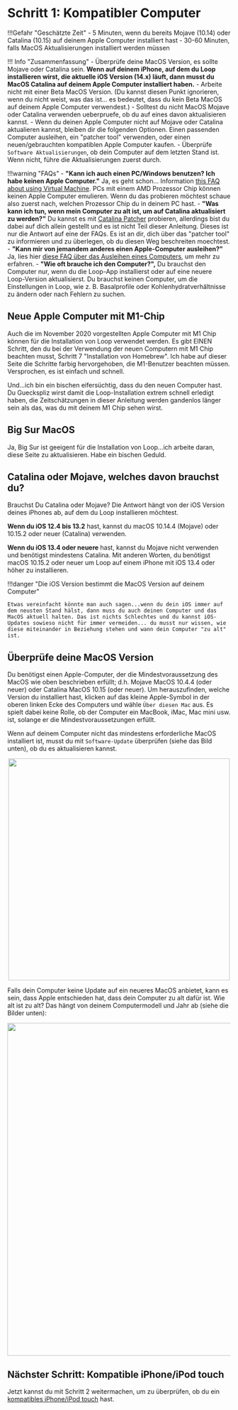 # Schritt 1: Kompatibler Computer

!!!Gefahr "Geschätzte Zeit"
    - 5 Minuten, wenn du bereits Mojave (10.14) oder Catalina (10.15) auf deinem Apple Computer installiert hast
    - 30-60 Minuten, falls MacOS Aktualisierungen installiert werden müssen

!!! Info "Zusammenfassung"
    - Überprüfe deine MacOS Version, es sollte Mojave oder Catalina sein. **Wenn auf deinem iPhone, auf dem du Loop installieren wirst, die aktuelle iOS Version (14.x) läuft, dann musst du MacOS Catalina auf deinem Apple Computer installiert haben.**
    - Arbeite nicht mit einer Beta MacOS Version. (Du kannst diesen Punkt ignorieren, wenn du nicht weist, was das ist... es bedeutet, dass du kein Beta MacOS auf deinem Apple Computer verwendest.)
    - Solltest du nicht MacOS Mojave oder Catalina verwenden ueberpruefe, ob du auf eines davon aktualisieren kannst.
    - Wenn du deinen Apple Computer nicht auf Mojave oder Catalina aktualieren kannst, bleiben dir die folgenden Optionen. Einen passenden Computer ausleihen, ein "patcher tool" verwenden, oder einen neuen/gebrauchten kompatiblen Apple Computer kaufen.
    - Überprüfe `Software Aktualisierungen`, ob dein Computer auf dem letzten Stand ist. Wenn nicht, führe die Aktualisierungen zuerst durch.

!!!warning "FAQs"
    - **"Kann ich auch einen PC/Windows benutzen? Ich habe keinen Apple Computer."** Ja, es geht schon... Information [this FAQ about using Virtual Machine](/faqs/FAQs/#can-i-use-a-pc-or-windows-computer-to-build). PCs mit einem AMD Prozessor Chip können keinen Apple Computer emulieren. Wenn du das probieren möchtest schaue also zuerst nach, welchen Prozessor Chip du in deinem PC hast.
    - **"Was kann ich tun, wenn mein Computer zu alt ist, um auf Catalina aktualisiert zu werden?"** Du kannst es mit [Catalina Patcher](http://dosdude1.com/catalina/) probieren, allerdings bist du dabei auf dich allein gestellt und es ist nicht Teil dieser Anleitung. Dieses ist nur die Antwort auf eine der FAQs. Es ist an dir, dich über das "patcher tool" zu informieren und zu überlegen, ob du diesen Weg beschreiten moechtest.
    - **"Kann mir von jemandem anderes einen Apple-Computer ausleihen?"** Ja, lies hier [diese FAQ über das Ausleihen eines Computers](/faqs/FAQs/#do-i-need-to-own-my-own-apple-computer), um mehr zu erfahren.
    - **"Wie oft brauche ich den Computer?",** Du brauchst den Computer nur, wenn du die Loop-App installierst oder auf eine neuere Loop-Version aktualisierst. Du brauchst keinen Computer, um die Einstellungen in Loop, wie z. B. Basalprofile oder Kohlenhydratverhältnisse zu ändern oder nach Fehlern zu suchen.

## Neue Apple Computer mit M1-Chip

Auch die im November 2020 vorgestellten Apple Computer mit M1 Chip können für die Installation von Loop verwendet werden. Es gibt EINEN Schritt, den du bei der Verwendung der neuen Computern mit M1 Chip beachten musst, Schritt 7 "Installation von Homebrew". Ich habe auf dieser Seite die Schritte farbig hervorgehoben, die M1-Benutzer beachten müssen. Versprochen, es ist einfach und schnell.

Und...ich bin ein bischen eifersüchtig, dass du den neuen Computer hast. Du Gueckspliz wirst damit die Loop-Installation extrem schnell erledigt haben, die Zeitschätzungen in dieser Anleitung werden gandenlos länger sein als das, was du mit deinem M1 Chip sehen wirst.

## Big Sur MacOS

Ja, Big Sur ist geeigent für die Installation von Loop...ich arbeite daran, diese Seite zu aktualisieren. Habe ein bischen Geduld.

## Catalina oder Mojave, welches davon brauchst du?

Brauchst Du Catalina oder Mojave? Die Antwort hängt von der iOS Version deines iPhones ab, auf dem du Loop installieren möchtest.

**Wenn du iOS 12.4 bis 13.2** hast, kannst du macOS 10.14.4 (Mojave) oder 10.15.2 oder neuer (Catalina) verwenden.

**Wenn du iOS 13.4 oder neuere** hast, kannst du Mojave nicht verwenden und benötigst mindestens Catalina. Mit anderen Worten, du benötigst macOS 10.15.2 oder neuer um Loop auf einem iPhone mit iOS 13.4 oder höher zu installieren.

!!!danger "Die iOS Version bestimmt die MacOS Version auf deinem Computer"

    Etwas vereinfacht könnte man auch sagen...wenn du dein iOS immer auf dem neusten Stand hälst, dann muss du auch deinen Computer und das MacOS aktuell halten. Das ist nichts Schlechtes und du kannst iOS-Updates sowieso nicht für immer vermeiden... du musst nur wissen, wie diese miteinander in Beziehung stehen und wann dein Computer "zu alt" ist.

## Überprüfe deine MacOS Version

Du benötigst einen Apple-Computer, der die Mindestvoraussetzung des MacOS wie oben beschrieben erfüllt; d.h. Mojave MacOS 10.4.4 (oder neuer) oder Catalina MacOS 10.15 (oder neuer). Um herauszufinden, welche Version du installiert hast, klicken auf das kleine Apple-Symbol in der oberen linken Ecke des Computers und wähle `Über diesen Mac` aus. Es spielt dabei keine Rolle, ob der Computer ein MacBook, iMac, Mac mini usw. ist, solange er die Mindestvoraussetzungen erfüllt.

Wenn auf deinem Computer nicht das mindestens erforderliche MacOS installiert ist, musst du mit `Software-Update` überprüfen (siehe das Bild unten), ob du es aktualisieren kannst.

<p align="center">
<img src="../img/macosx.png" width="500">
</p>
Falls dein Computer keine Update auf ein neueres MacOS anbietet, kann es sein, dass Apple entschieden hat, dass dein Computer zu alt dafür ist. Wie alt ist zu alt? Das hängt von deinem Computermodell und Jahr ab (siehe die Bilder unten):

<p align="center">
<img src="../img/mojave-minimum.png" width="750">
</p>

## Nächster Schritt: Kompatible iPhone/iPod touch

Jetzt kannst du mit Schritt 2 weitermachen, um zu überprüfen, ob du ein [kompatibles iPhone/iPod touch](step2.md) hast.
